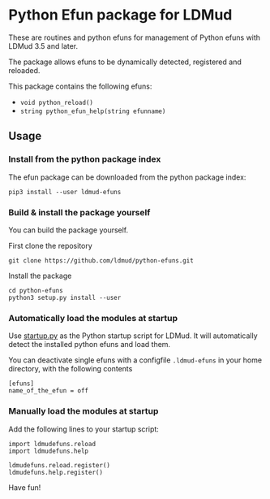 # Python Efun package for LDMud

These are routines and python efuns for management of Python efuns with LDMud 3.5 and later.

The package allows efuns to be dynamically detected, registered and reloaded.

This package contains the following efuns:
 * `void python_reload()`
 * `string python_efun_help(string efunname)`

## Usage

### Install from the python package index

The efun package can be downloaded from the python package index:

```
pip3 install --user ldmud-efuns
```

### Build & install the package yourself

You can build the package yourself.

First clone the repository
```
git clone https://github.com/ldmud/python-efuns.git
```

Install the package
```
cd python-efuns
python3 setup.py install --user
```

### Automatically load the modules at startup

Use [startup.py](https://github.com/ldmud/python-efuns/blob/master/startup.py) as the Python startup script for LDMud.
It will automatically detect the installed python efuns and load them.

You can deactivate single efuns with a configfile `.ldmud-efuns`
in your home directory, with the following contents
```
[efuns]
name_of_the_efun = off
```

### Manually load the modules at startup

Add the following lines to your startup script:
```
import ldmudefuns.reload
import ldmudefuns.help

ldmudefuns.reload.register()
ldmudefuns.help.register()
```

Have fun!

